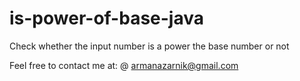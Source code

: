 # is-power-of-base-java
Check whether the input number is a power the base number or not

Feel free to contact me at:
@ armanazarnik@gmail.com
